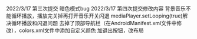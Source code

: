 2022/3/17 第三次提交 暗色模式bug 
2022/3/17 第四次提交修改内容
          背景音乐不能循环播放，播放完关掉再打开音乐开关闪退
          mediaPlayer.setLooping(true)解决循环播放和闪退问题
          去掉了顶部导航栏（在AndroidManifest.xml文件中修改），colors.xml文件中添加自定义颜色
          加退出按钮，改布局
